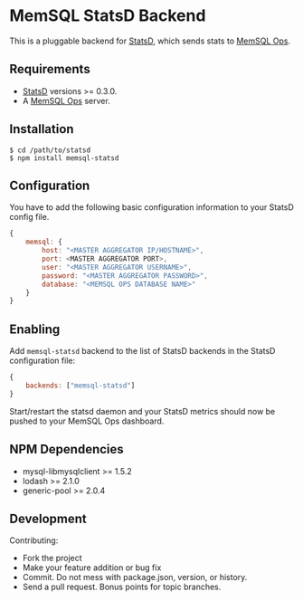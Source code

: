 # MemSQL StatsD Backend

This is a pluggable backend for [StatsD][statsd], which sends stats to [MemSQL Ops][ops].

## Requirements

 * [StatsD][statsd] versions >= 0.3.0.
 * A [MemSQL Ops][ops] server.

## Installation

    $ cd /path/to/statsd
    $ npm install memsql-statsd

## Configuration

You have to add the following basic configuration information to your
StatsD config file.

```js
{
    memsql: {
        host: "<MASTER AGGREGATOR IP/HOSTNAME>",
        port: <MASTER AGGREGATOR PORT>,
        user: "<MASTER AGGREGATOR USERNAME>",
        password: "<MASTER AGGREGATOR PASSWORD>",
        database: "<MEMSQL OPS DATABASE NAME>"
    }
}
```

## Enabling

Add `memsql-statsd` backend to the list of StatsD
backends in the StatsD configuration file:

```js
{
    backends: ["memsql-statsd"]
}
```

Start/restart the statsd daemon and your StatsD metrics should now be
pushed to your MemSQL Ops dashboard.

## NPM Dependencies

 * mysql-libmysqlclient >= 1.5.2
 * lodash >= 2.1.0
 * generic-pool >= 2.0.4

## Development

Contributing:

 * Fork the project
 * Make your feature addition or bug fix
 * Commit. Do not mess with package.json, version, or history.
 * Send a pull request. Bonus points for topic branches.

[statsd]: https://github.com/etsy/statsd
[ops]: http://www.memsql.com/features#dashboard
